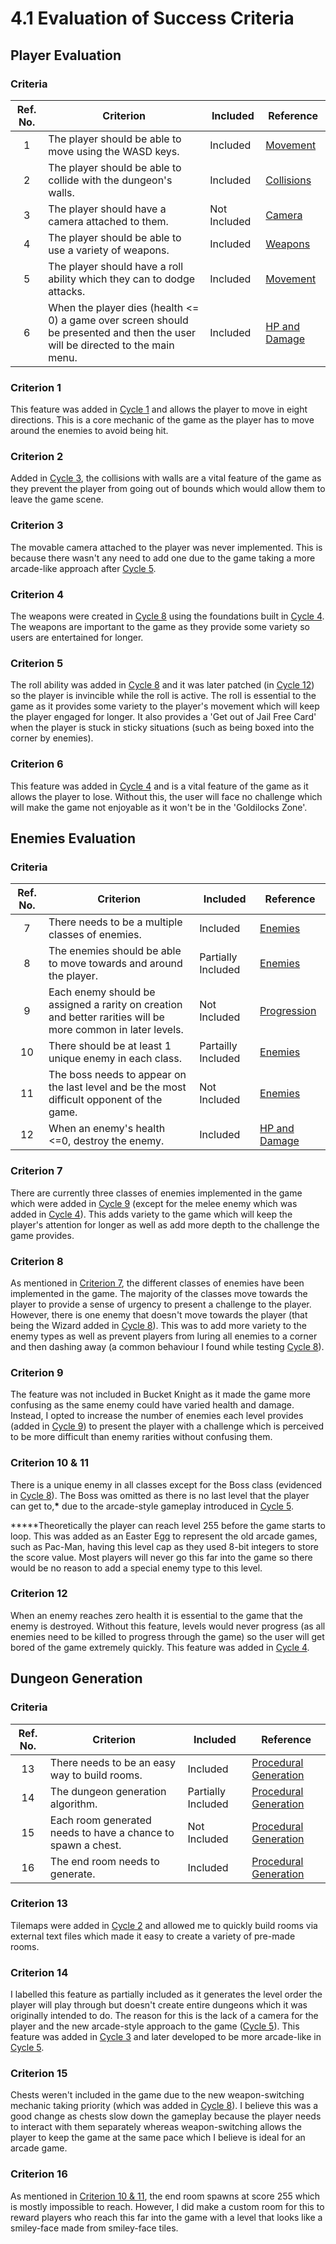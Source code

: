 # 4.1 Evaluation of Success Criteria

## Player Evaluation

### Criteria

| Ref. No. | Criterion                                                                                                                      | Included     | Reference                                                                       |
| :------: | ------------------------------------------------------------------------------------------------------------------------------ | ------------ | ------------------------------------------------------------------------------- |
|     1    | The player should be able to move using the WASD keys.                                                                         | Included     | [Movement](../analysis/features-of-the-proposed-solution.md#movement)           |
|     2    | The player should be able to collide with the dungeon's walls.                                                                 | Included     | [Collisions](../analysis/features-of-the-proposed-solution.md#collisions)       |
|     3    | The player should have a camera attached to them.                                                                              | Not Included | [Camera](../analysis/features-of-the-proposed-solution.md#camera)               |
|     4    | The player should be able to use a variety of weapons.                                                                         | Included     | [Weapons](../analysis/features-of-the-proposed-solution.md#weapons)             |
|     5    | The player should have a roll ability which they can to dodge attacks.                                                         | Included     | [Movement](../analysis/features-of-the-proposed-solution.md#movement)           |
|     6    | When the player dies (health <= 0) a game over screen should be presented and then the user will be directed to the main menu. | Included     | [HP and Damage](../analysis/features-of-the-proposed-solution.md#hp-and-damage) |

### Criterion 1

This feature was added in [Cycle 1](../design-and-development/cycle-1a.md) and allows the player to move in eight directions. This is a core mechanic of the game as the player has to move around the enemies to avoid being hit.

### Criterion 2

Added in [Cycle 3](../design-and-development/cycle-3.md), the collisions with walls are a vital feature of the game as they prevent the player from going out of bounds which would allow them to leave the game scene.

### Criterion 3

The movable camera attached to the player was never implemented. This is because there wasn't any need to add one due to the game taking a more arcade-like approach after [Cycle 5](../design-and-development/cycle-5.md).

### Criterion 4

The weapons were created in [Cycle 8](../design-and-development/cycle-8.md) using the foundations built in [Cycle 4](../design-and-development/cycle-4.md). The weapons are important to the game as they provide some variety so users are entertained for longer.

### Criterion 5

The roll ability was added in [Cycle 8](../design-and-development/cycle-8.md) and it was later patched (in [Cycle 12](../design-and-development/cycle-12.md)) so the player is invincible while the roll is active. The roll is essential to the game as it provides some variety to the player's movement which will keep the player engaged for longer. It also provides a 'Get out of Jail Free Card' when the player is stuck in sticky situations (such as being boxed into the corner by enemies).

### Criterion 6

This feature was added in [Cycle 4](../design-and-development/cycle-4.md) and is a vital feature of the game as it allows the player to lose. Without this, the user will face no challenge which will make the game not enjoyable as it won't be in the 'Goldilocks Zone'.

## Enemies Evaluation

### Criteria

| Ref. No. | Criterion                                                                                                   | Included           | Reference                                                                       |
| :------: | ----------------------------------------------------------------------------------------------------------- | ------------------ | ------------------------------------------------------------------------------- |
|     7    | There needs to be a multiple classes of enemies.                                                            | Included           | [Enemies](../analysis/features-of-the-proposed-solution.md#enemies)             |
|     8    | The enemies should be able to move towards and around the player.                                           | Partially Included | [Enemies](../analysis/features-of-the-proposed-solution.md#enemies)             |
|     9    | Each enemy should be assigned a rarity on creation and better rarities will be more common in later levels. | Not Included       | [Progression](../analysis/features-of-the-proposed-solution.md#progression)     |
|    10    | There should be at least 1 unique enemy in each class.                                                      | Partailly Included | [Enemies](../analysis/features-of-the-proposed-solution.md#enemies)             |
|    11    | The boss needs to appear on the last level and be the most difficult opponent of the game.                  | Not Included       | [Enemies](../analysis/features-of-the-proposed-solution.md#enemies)             |
|    12    | When an enemy's health <=0, destroy the enemy.                                                              | Included           | [HP and Damage](../analysis/features-of-the-proposed-solution.md#hp-and-damage) |

### Criterion 7

There are currently three classes of enemies implemented in the game which were added in [Cycle 9](../design-and-development/cycle-9.md) (except for the melee enemy which was added in [Cycle 4](../design-and-development/cycle-4.md)). This adds variety to the game which will keep the player's attention for longer as well as add more depth to the challenge the game provides.

### Criterion 8

As mentioned in [Criterion 7](evaluation-of-success-criteria.md#criterion-7), the different classes of enemies have been implemented in the game. The majority of the classes move towards the player to provide a sense of urgency to present a challenge to the player. However, there is one enemy that doesn't move towards the player (that being the Wizard added in [Cycle 8](../design-and-development/cycle-8.md)). This was to add more variety to the enemy types as well as prevent players from luring all enemies to a corner and then dashing away (a common behaviour I found while testing [Cycle 8](../design-and-development/cycle-8.md)).

### Criterion 9

The feature was not included in Bucket Knight as it made the game more confusing as the same enemy could have varied health and damage. Instead, I opted to increase the number of enemies each level provides (added in [Cycle 9](../design-and-development/cycle-9.md)) to present the player with a challenge which is perceived to be more difficult than enemy rarities without confusing them.

### Criterion 10 & 11

There is a unique enemy in all classes except for the Boss class (evidenced in [Cycle 8](../design-and-development/cycle-8.md)). The Boss was omitted as there is no last level that the player can get to,**\*** due to the arcade-style gameplay introduced in [Cycle 5](../design-and-development/cycle-5.md).

**\***Theoretically the player can reach level 255 before the game starts to loop. This was added as an Easter Egg to represent the old arcade games, such as Pac-Man, having this level cap as they used 8-bit integers to store the score value. Most players will never go this far into the game so there would be no reason to add a special enemy type to this level.

### Criterion 12

When an enemy reaches zero health it is essential to the game that the enemy is destroyed. Without this feature, levels would never progress (as all enemies need to be killed to progress through the game) so the user will get bored of the game extremely quickly. This feature was added in [Cycle 4](../design-and-development/cycle-4.md).

## Dungeon Generation

### Criteria

| Ref. No. | Criterion                                                    | Included           | Reference                                                                                                                                                                 |
| :------: | ------------------------------------------------------------ | ------------------ | ------------------------------------------------------------------------------------------------------------------------------------------------------------------------- |
|    13    | There needs to be an easy way to build rooms.                | Included           | [Procedural ](../analysis/features-of-the-proposed-solution.md#procedural-generation)[Generation](../analysis/features-of-the-proposed-solution.md#procedural-generation) |
|    14    | The dungeon generation algorithm.                            | Partially Included | [Procedural ](../analysis/features-of-the-proposed-solution.md#procedural-generation)[Generation](../analysis/features-of-the-proposed-solution.md#procedural-generation) |
|    15    | Each room generated needs to have a chance to spawn a chest. | Not Included       | [Procedural ](../analysis/features-of-the-proposed-solution.md#procedural-generation)[Generation](../analysis/features-of-the-proposed-solution.md#procedural-generation) |
|    16    | The end room needs to generate.                              | Included           | [Procedural ](../analysis/features-of-the-proposed-solution.md#procedural-generation)[Generation](../analysis/features-of-the-proposed-solution.md#procedural-generation) |

### Criterion 13

Tilemaps were added in [Cycle 2](../design-and-development/cycle-2.md) and allowed me to quickly build rooms via external text files which made it easy to create a variety of pre-made rooms.

### Criterion 14

I labelled this feature as partially included as it generates the level order the player will play through but doesn't create entire dungeons which it was originally intended to do. The reason for this is the lack of a camera for the player and the new arcade-style approach to the game ([Cycle 5](../design-and-development/cycle-5.md)). This feature was added in [Cycle 3](../design-and-development/cycle-3.md) and later developed to be more arcade-like in [Cycle 5](../design-and-development/cycle-5.md).

### Criterion 15

Chests weren't included in the game due to the new weapon-switching mechanic taking priority (which was added in [Cycle 8](../design-and-development/cycle-8.md)). I believe this was a good change as chests slow down the gameplay because the player needs to interact with them separately whereas weapon-switching allows the player to keep the game at the same pace which I believe is ideal for an arcade game.

### Criterion 16

As mentioned in [Criterion 10 & 11](evaluation-of-success-criteria.md#criterion-10-and-11), the end room spawns at score 255 which is mostly impossible to reach. However, I did make a custom room for this to reward players who reach this far into the game with a level that looks like a smiley-face made from smiley-face tiles.
